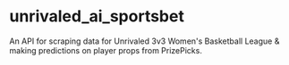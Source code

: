# unrivaled_ai_sportsbet
An API for scraping data for Unrivaled 3v3 Women's Basketball League &amp; making predictions on player props from PrizePicks.
